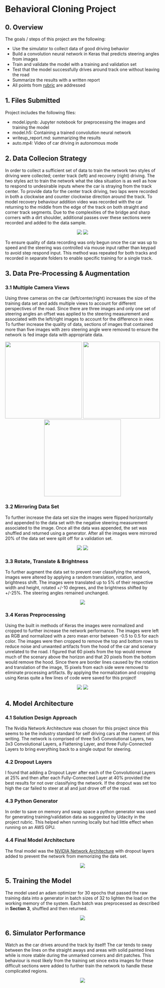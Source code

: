 # **Behavioral Cloning Project** 
## 0. Overview
The goals / steps of this project are the following:
* Use the simulator to collect data of good driving behavior
* Build a convolution neural network in Keras that predicts steering angles from images
* Train and validate the model with a training and validation set
* Test that the model successfully drives around track one without leaving the road
* Summarize the results with a written report
* All points from [rubric](https://review.udacity.com/#!/rubrics/432/view) are addressed

## 1. Files Submitted
Project includes the following files:
* model.ipynb: Jupyter notebook for preprocessing the images and training the model
* model.h5: Containing a trained convolution neural network 
* writeup_report.md: summarizing the results
* auto.mp4: Video of car driving in autonomous mode

## 2. Data Collecion Strategy
In order to collect a sufficient set of data to train the network two styles of driving were collected; center track (left) and recovery (right) driving. The two styles act to train the network what the idea situation is as well as how to respond to undesirable inputs where the car is straying from the track center. To provide data for the center track driving, two laps were recorded in both a clockwise and counter clockwise direction around the track. To model recovery behaviour addition video was recorded with the car returning to the middle from the edge of the track on both straight and corner track segments. Due to the complexities of the bridge and sharp corners with a dirt shoulder, additional passes over these sections were recorded and added to the data sample.

<p align="center">
 <img src="./images/center.gif">
 <img src="./images/recovery.gif">
</p>

To ensure quality of data recording was only begun once the car was up to speed and the steering was controlled via mouse input rather than keypad to avoid step respond input. This method was repeated for both tracks and recorded in separate folders to enable specific training for a single track. 

## 3. Data Pre-Processing & Augmentation
### 3.1 Multiple Camera Views
Using three cameras on the car (left/center/right) increases the size of the training data set and adds multiple views to account for different perspectives of the road. Since there are three images and only one set of steering angles an offset was applied to the steering measurement and associated with the left/right images to account for the difference in view. To further increase the quality of data, sections of images that contained more than five images with zero steering angle were removed to ensure the network is fed image data with appropriate data.

<p align="center">
 <img src="./images/image_left.jpg" width=250>
 <img src="./images/image_center.jpg" width=250>
 <img src="./images/image_right.jpg" width=250>
</p>


### 3.2 Mirroring Data Set
To further increase the data set size the images were flipped horizontally and appended to the data set with the negative steering measurement associated to the image. Once all the data was appended, the set was shuffled and returned using a generator. After all the images were mirrored 20% of the data set were split off for a validation set.

<p align="center">
 <img src="./images/raw.png">
 <img src="./images/flip.png">
</p>

### 3.3 Rotate, Translate & Brightness
To further augment the data set to prevent over classifying the network, images were altered by applying a random translation, rotation, and brightness shift. The images were translated up to 5% of their respective width and height, rotated +/-10 degrees, and the brightness shifted by +/-25%. The steering angles remained unchanged.

<p align="center">
 <img src="./images/grid.png">
</p>

### 3.4 Keras Preprocessing
Using the built in methods of Keras the images were normalized and cropped to further increase the network performance. The images were left as RGB and normalized with a zero mean error between -0.5 to 0.5 for each color. The images were then cropped to remove the top and bottom rows to reduce noise and unwanted artifacts from the hood of the car and scenary unrelated to the road. I figured that 60 pixels from the top would remove much of the scenary above the horizon and that 20 pixels from the bottom would remove the hood. Since there are border lines caused by the rotation and translation of the image, 15 pixels from each side were removed to eliminate processing artifacts. By applying the normalization and cropping using Keras quite a few lines of code were saved for this project!

<p align="center">
 <img src="./images/raw.png">
 <img src="./images/crop.png">
</p>

## 4. Model Architecture

### 4.1 Solution Design Approach
The Nvidia Network Architecture was chosen for this project since this seems to be the industry standard for self driving cars at the moment of this writing. The network is comprised of three 5x5 Convolutional Layers, two 3x3 Convolutional Layers, a Flattening Layer, and three Fully-Connected Layers to bring everything back to a single output for steering. 

### 4.2 Dropout Layers
I found that adding a Dropout Layer after each of the Convolutional Layers at 25% and then after each Fully-Connected Layer at 40% provided the best results for not over classifying the network. If the dropout was set too high the car failed to steer at all and just drove off of the road.

### 4.3 Python Generator
In order to save on memory and swap space a python generator was used for generating training/validation data as suggested by Udacity in the project rubric. This helped when running locally but had little effect when running on an AWS GPU.

### 4.4 Final Model Architecture
The final model was the [NVIDIA Network Architecture](https://devblogs.nvidia.com/parallelforall/deep-learning-self-driving-cars/) with dropout layers added to prevent the network from memorizing the data set.
 
<p align="center">
 <img src="./images/nvidia.png">
</p>

## 5. Training the Model
The model used an adam optimizer for 30 epochs that passed the raw training data into a generator in batch sizes of 32 to lighten the load on the working memory of the system. Each batch was preprocessed as described in **Section 3**, shuffled and then returned. 

<p align="center">
 <img src="./images/training.png">
</p>

## 6. Simulator Performance
Watch as the car drives around the track by itself! The car tends to sway between the lines on the straight aways and areas with solid painted lines while is more stable during the unmarked corners and dirt patches. This behaviour is most likely from the training set since extra images for these difficult sections were added to further train the network to handle these complicated regions.

<p align="center">
 <img src="./images/auto.gif">
</p>

